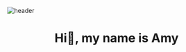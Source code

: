 ![header](https://www.whatspaper.com/wp-content/uploads/2024/07/hd-jellyfish-wallpaper-whatspaper.jpeg)

<h1 align="center"> Hi👋, my name is Amy </h1>

<!--
**dsyamy/dsyamy** is a ✨ _special_ ✨ repository because its `README.md` (this file) appears on your GitHub profile.

Here are some ideas to get you started:

- 🔭 I’m currently working on ...
- 🌱 I’m currently learning ...
- 👯 I’m looking to collaborate on ...
- 🤔 I’m looking for help with ...
- 💬 Ask me about ...
- 📫 How to reach me: ...
- 😄 Pronouns: ...
- ⚡ Fun fact: ...
-->
